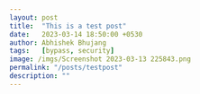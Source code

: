```yaml
---
layout: post
title:  "This is a test post"
date:   2023-03-14 18:50:00 +0530
author: Abhishek Bhujang
tags:   [bypass, security]
image: /imgs/Screenshot 2023-03-13 225843.png
permalink: "/posts/testpost"
description: ""  
---
```

